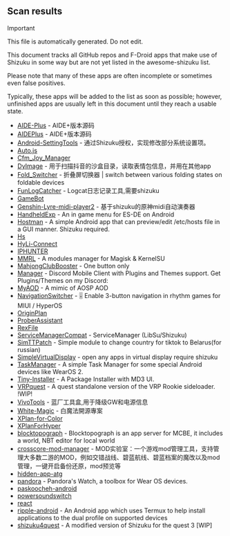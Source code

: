 ## Scan results
> [!IMPORTANT]
> This file is automatically generated. Do not edit.

This document tracks all GitHub repos and F-Droid apps that make use of Shizuku in some way but are not yet listed in the awesome-shizuku list.

Please note that many of these apps are often incomplete or sometimes even false positives.

Typically, these apps will be added to the list as soon as possible; however, unfinished apps are usually left in this document until they reach a usable state.

 * [AIDE-Plus](https://github.com/AndroidIDE-CN/AIDE-Plus) - AIDE+版本源码
 * [AIDEPlus](https://github.com/AndroidIDE-CN/AIDEPlus) - AIDE+版本源码
 * [Android-SettingTools](https://github.com/MagicianGuo/Android-SettingTools) - 通过Shizuku授权，实现修改部分系统设置项。
 * [Auto.js](https://github.com/TonyJiangWJ/Auto.js)
 * [Cfm_Joy_Manager](https://github.com/rlin1538/Cfm_Joy_Manager)
 * [DyImage](https://github.com/huaweikai/DyImage) - 用于扫描抖音的沙盒目录，读取表情包信息，并用在其他app
 * [Fold_Switcher](https://github.com/eiyooooo/Fold_Switcher) - 折叠屏切换器 | switch between various folding states on foldable devices
 * [FunLogCatcher](https://github.com/Hicores/FunLogCatcher) - Logcat日志记录工具,需要shizuku
 * [GameBot](https://github.com/tkkcc/GameBot)
 * [Genshin-Lyre-midi-player2](https://github.com/weixiansen574/Genshin-Lyre-midi-player2) - 基于shizuku的原神midi自动演奏器
 * [HandheldExp](https://github.com/Teppichseite/HandheldExp) - An in game menu for ES-DE on Android
 * [Hostman](https://github.com/LinZong/Hostman) - A simple Android app that can preview/edit /etc/hosts file in a GUI manner. Shizuku required.
 * [Hs](https://github.com/keluokeda/Hs)
 * [HyLi-Connect](https://github.com/Lyxot/HyLi-Connect)
 * [IPHUNTER](https://github.com/MosetiObadiah/IPHUNTER)
 * [MMRL](https://github.com/DerGoogler/MMRL) - A modules manager for Magisk & KernelSU
 * [MahjongClubBooster](https://github.com/OlegPV2/MahjongClubBooster) - One button only
 * [Manager](https://github.com/Felocord/Manager) - Discord Mobile Client with Plugins and Themes support. Get Plugins/Themes on my Discord:
 * [MyAOD](https://github.com/Uvneshkumar/MyAOD) - A mimic of AOSP AOD
 * [NavigationSwitcher](https://github.com/chiyuki0325/NavigationSwitcher) - 🎚️ Enable 3-button navigation in rhythm games for MIUI / HyperOS
 * [OriginPlan](https://github.com/ItosEO/OriginPlan)
 * [ProberAssistant](https://github.com/ZhuRuoLing/ProberAssistant)
 * [RexFile](https://github.com/Ruyomi/RexFile)
 * [ServiceManagerCompat](https://github.com/SanmerApps/ServiceManagerCompat) - ServiceManager (LibSu/Shizuku)
 * [SimTTPatch](https://github.com/RecodeLiner/SimTTPatch) - Simple module to change country for tiktok to Belarus(for russian)
 * [SimpleVirtualDisplay](https://github.com/kangrio/SimpleVirtualDisplay) - open any apps in virtual display require shizuku
 * [TaskManager](https://github.com/java30433/TaskManager) - A simple Task Manager for some special Android devices like WearOS 2.
 * [Tiny-Installer](https://github.com/trindadedev13/Tiny-Installer) - A Package Installer with MD3 UI.
 * [VRPquest](https://github.com/metalex201/VRPquest) - A quest standalone version of the VRP Rookie sideloader.  !WIP!
 * [VivoTools](https://github.com/ItosEO/VivoTools) - 蓝厂工具盒,用于降级GW和电源信息
 * [White-Magic](https://github.com/KennyYang0726/White-Magic) - 白魔法開源專案
 * [XPlan-for-Color](https://github.com/ItosEO/XPlan-for-Color)
 * [XPlanForHyper](https://github.com/ItosEO/XPlanForHyper)
 * [blocktopograph](https://github.com/NguyenDuck/blocktopograph) - Blocktopograph is an app server for MCBE, it includes a world, NBT editor for local world
 * [crosscore-mod-manager](https://github.com/laoxinH/crosscore-mod-manager) - MOD实验室：一个游戏mod管理工具，支持管理大多数二游的MOD，例如交错战线、碧蓝航线、碧蓝档案的魔改以及mod管理，一键开启备份还原，mod预览等
 * [hidden-app-atg](https://github.com/khang-atg-dev/hidden-app-atg)
 * [pandora](https://github.com/maisymoe/pandora) - Pandora's Watch, a toolbox for Wear OS devices.
 * [paskoocheh-android](https://github.com/ASL-19/paskoocheh-android)
 * [powersoundswitch](https://github.com/sbmatch/powersoundswitch)
 * [react](https://github.com/krmilan14/react)
 * [ripple-android](https://github.com/husmus00/ripple-android) - An Android app which uses Termux to help install applications to the dual profile on supported devices
 * [shizuku4quest](https://github.com/metalex201/shizuku4quest) - A modified version of Shizuku for the quest 3 [WIP]
